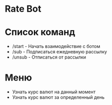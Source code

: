 # Rate Bot #

# Список команд #
+ /start - Начать взаимодействие с ботом
+ /sub - Подписаться ежедневную рассылку
+ /unsub - Отписаться от рассылки

# Меню #
+ Узнать курс валют на данный момент
+ Узнать курс валют за определенный день

